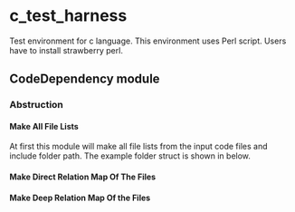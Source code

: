 # c_test_harness
Test environment for c language. This environment uses Perl script. Users have to install strawberry perl.

## CodeDependency module

### Abstruction
#### Make All File Lists
At first this module will make all file lists from the input code files and include folder path.
The example folder struct is shown in below.
#### Make Direct Relation Map Of The Files
#### Make Deep Relation Map Of the Files
